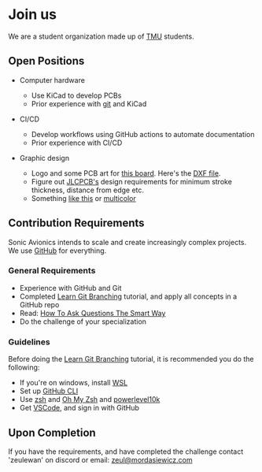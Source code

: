 # Join us

We are a student organization made up of [TMU](https://www.torontomu.ca/) students.

## Open Positions

- Computer hardware
    - Use KiCad to develop PCBs
    - Prior experience with [git](https://learngitbranching.js.org/) and KiCad

- CI/CD
    - Develop workflows using GitHub actions to automate documentation
    - Prior experience with CI/CD

- Graphic design
    - Logo and some PCB art for [this board](https://raw.githubusercontent.com/sonicavionics/4in-sensors/refs/heads/main/images/board.back.png). Here's the [DXF file](https://github.com/sonicavionics/4in-MCAD/blob/1f6264a30b31a55e5fe4899630bdff132a17d7d8/card.DXF). 
    - Figure out [JLCPCB's](https://jlcpcb.com/) design requirements for minimum stroke thickness, distance from edge etc.
    - Something [like this](http://ncmachineworks.ca/wp-content/uploads/2014/01/Visulizer.jpg) or [multicolor](https://jlcpcb.com/blog/multi-color-silkscreen-pcb)


## Contribution Requirements

Sonic Avionics intends to scale and create increasingly complex projects. We use [GitHub](https://github.com/sonicavionics) for everything.

### General Requirements 

- Experience with GitHub and Git
- Completed [Learn Git Branching](https://learngitbranching.js.org/) tutorial, and apply all concepts in a GitHub repo
- Read: [How To Ask Questions The Smart Way](http://www.catb.org/esr/faqs/smart-questions.html)
- Do the challenge of your specialization

### Guidelines

Before doing the [Learn Git Branching](https://learngitbranching.js.org/) tutorial, it is recommended you do the following:

- If you're on windows, install [WSL](https://learn.microsoft.com/en-us/windows/wsl/install)
- Set up [GitHub CLI](https://cli.github.com/)
- Use [zsh](https://opensource.com/article/19/9/getting-started-zsh) and [Oh My Zsh](https://ohmyz.sh/) and [powerlevel10k](https://github.com/romkatv/powerlevel10k)
- Get [VSCode](https://code.visualstudio.com), and sign in with GitHub

## Upon Completion

If you have the requirements, and have completed the challenge contact 'zeulewan' on discord or email: zeul@mordasiewicz.com
